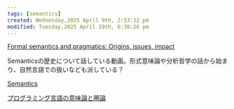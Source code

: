 ```yaml
---
tags: [semantics]
created: Wednesday,2025 April 9th, 2:53:12 pm
modified: Tuesday,2025 April 29th, 6:38:26 pm
---
```


[Formal semantics and pragmatics: Origins, issues, impact](https://youtu.be/TpKpjiS1aic?si=wV_7tYte-_bIRuwC)


Semanticsの歴史について話している動画。形式意味論や分析哲学の話から始まり、自然言語での扱いなども派している？

[Semantics](https://youtube.com/playlist?list=PL-2hPK7m5S3hVagseKDPxCBZEqg0PqZhs&si=GvpIS87WubuiqhKU)


[プログラミング言語の意味論と圏論](https://www.kurims.kyoto-u.ac.jp/~kenkyubu/kokai-koza/H28-hasegawa.pdf)